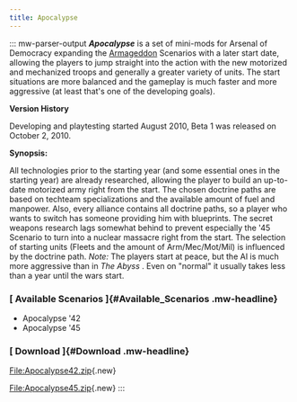 ```yaml
---
title: Apocalypse
---
```


::: mw-parser-output
**_Apocalypse_** is a set of mini-mods for Arsenal of Democracy
expanding the [Armageddon](/wiki/Armageddon "Armageddon") Scenarios with
a later start date, allowing the players to jump straight into the
action with the new motorized and mechanized troops and generally a
greater variety of units. The start situations are more balanced and the
gameplay is much faster and more aggressive (at least that\'s one of the
developing goals).

**Version History**

Developing and playtesting started August 2010, Beta 1 was released on
October 2, 2010.

**Synopsis:**

All technologies prior to the starting year (and some essential ones in
the starting year) are already researched, allowing the player to build
an up-to-date motorized army right from the start. The chosen doctrine
paths are based on techteam specializations and the available amount of
fuel and manpower. Also, every alliance contains all doctrine paths, so
a player who wants to switch has someone providing him with blueprints.
The secret weapons research lags somewhat behind to prevent especially
the \'45 Scenario to turn into a nuclear massacre right from the start.
The selection of starting units (Fleets and the amount of
Arm/Mec/Mot/Mil) is influenced by the doctrine path. _Note:_ The players
start at peace, but the AI is much more aggressive than in _The Abyss_ .
Even on \"normal\" it usually takes less than a year until the wars
start.

### [ **Available Scenarios** ]{#Available_Scenarios .mw-headline}

- Apocalypse \'42
- Apocalypse \'45

### [ **Download** ]{#Download .mw-headline}

[File:Apocalypse42.zip](/wiki/index.php?title=Special:Upload&wpDestFile=Apocalypse42.zip "File:Apocalypse42.zip"){.new}

[File:Apocalypse45.zip](/wiki/index.php?title=Special:Upload&wpDestFile=Apocalypse45.zip "File:Apocalypse45.zip"){.new}
:::
